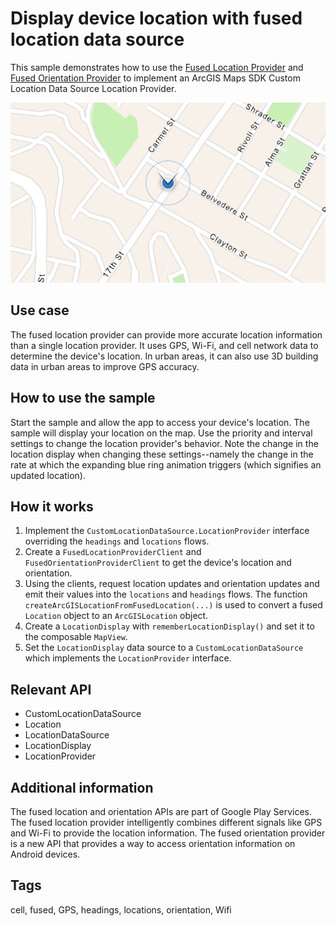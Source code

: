 # Display device location with fused location data source

This sample demonstrates how to use the [Fused Location Provider](https://developers.google.com/location-context/fused-location-provider) and [Fused Orientation Provider](https://android-developers.googleblog.com/2024/03/introducing-fused-orientation-provider-api.html) to implement an ArcGIS Maps SDK Custom Location Data Source Location Provider.

![Image of display device location with fused location data source](display-device-location-with-fused-location-data-source.png)

## Use case

The fused location provider can provide more accurate location information than a single location provider. It uses GPS, Wi-Fi, and cell network data to determine the device's location. In urban areas, it can also use 3D building data in urban areas to improve GPS accuracy.

## How to use the sample

Start the sample and allow the app to access your device's location. The sample will display your location on the map. Use the priority and interval settings to change the location provider's behavior. Note the change in the location display when changing these settings--namely the change in the rate at which the expanding blue ring animation triggers (which signifies an updated location).

## How it works

1. Implement the `CustomLocationDataSource.LocationProvider` interface overriding the `headings` and `locations` flows.
2. Create a `FusedLocationProviderClient` and `FusedOrientationProviderClient` to get the device's location and orientation.
3. Using the clients, request location updates and orientation updates and emit their values into the `locations` and `headings` flows. The function `createArcGISLocationFromFusedLocation(...)` is used to convert a fused `Location` object to an `ArcGISLocation` object.
4. Create a `LocationDisplay` with `rememberLocationDisplay()` and set it to the composable `MapView`.
5. Set the `LocationDisplay` data source to a `CustomLocationDataSource` which implements the `LocationProvider` interface.

## Relevant API

* CustomLocationDataSource
* Location
* LocationDataSource
* LocationDisplay
* LocationProvider

## Additional information

The fused location and orientation APIs are part of Google Play Services. The fused location provider intelligently combines different signals like GPS and Wi-Fi to provide the location information. The fused orientation provider is a new API that provides a way to access orientation information on Android devices.

## Tags

cell, fused, GPS, headings, locations, orientation, Wifi
